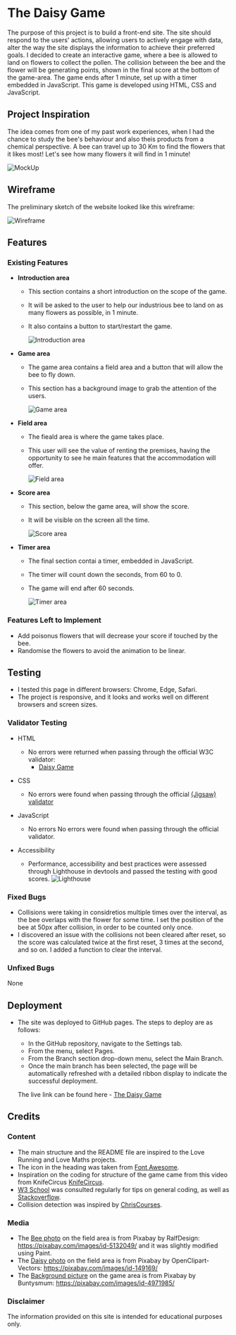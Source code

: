 # The Daisy Game

The purpose of this project is to build a front-end site. The site should respond to the users' actions, allowing users to actively engage with data, alter the way the site displays the information to achieve their preferred goals. 
I decided to create an interactive game, where a bee is allowed to land on flowers to collect the pollen. The collision between the bee and the flower will be generating points, shown in the final score at the bottom of the game-area. The game ends after 1 minute, set up with a timer embedded in JavaScript.
This game is developed using HTML, CSS and JavaScript.

## Project Inspiration
The idea comes from one of my past work experiences, when I had the chance to study the bee's behaviour and also theis products from a chemical perspective.
A bee can travel up to 30 Km to find the flowers that it likes most! Let's see how many flowers it will find in 1 minute!

![MockUp](./assets/images/READMEimgs/mockup.png)


## Wireframe
The preliminary sketch of the website looked like this wireframe:

![Wireframe](./assets/images/READMEimgs/wireframe.png)

## Features

### Existing Features

- __Introduction area__

  - This section contains a short introduction on the scope of the game. 
  - It will be asked to the user to help our industrious bee to land on as many flowers as possible, in 1 minute.
  - It also contains a button to start/restart the game.

    ![Introduction area](./assets/images/READMEimgs/intro.png)

- __Game area__

  - The game area contains a field area and a button that will allow the bee to fly down. 
  - This section has a background image to grab the attention of the users.

    ![Game area](./assets/images/READMEimgs/game.png)

- __Field area__

  - The fieald area is where the game takes place.
  - This user will see the value of renting the premises, having the opportunity to see he main features that the accommodation will offer. 

    ![Field area](./assets/images/READMEimgs/field.png)

- __Score area__

  - This section, below the game area, will show the score.
  - It will be visible on the screen all the time.

    ![Score area](./assets/images/READMEimgs/score.png)

- __Timer area__ 

  - The final section contai a timer, embedded in JavaScript.
  - The timer will count down the seconds, from 60 to 0.
  - The game will end after 60 seconds.

    ![Timer area](./assets/images/READMEimgs/timer.png)


### Features Left to Implement

- Add poisonus flowers that will decrease your score if touched by the bee.
- Randomise the flowers to avoid the animation to be linear.


## Testing 

- I tested this page in different browsers: Chrome, Edge, Safari.
- The project is responsive, and it looks and works well on different browsers and screen sizes.


### Validator Testing 

- HTML
  - No errors were returned when passing through the official W3C validator:
    - [Daisy Game](https://validator.w3.org/nu/?doc=https%3A%2F%2Fvalep314.github.io%2Fpp2-daisy%2F)

- CSS
  - No errors were found when passing through the official [(Jigsaw) validator](https://jigsaw.w3.org/css-validator/validator?uri=https%3A%2F%2Fvalep314.github.io%2Fpp2-daisy%2F&profile=css3svg&usermedium=all&warning=1&vextwarning=&lang=en)

- JavaScript
  - No errors No errors were found when passing through the official validator.

- Accessibility
  - Performance, accessibility and best practices were assessed through Lighthouse in devtools and passed the testing with good scores.
    ![Lighthouse](./assets/images/READMEimgs/lighthouse.png)


### Fixed Bugs
- Collisions were taking in considretios multiple times over the interval, as the bee overlaps with the flower for some time. I set the position of the bee at 50px after collision, in order to be counted only once.
- I discovered an issue with the collisions not been cleared after reset, so the score was calculated twice at the first reset, 3 times at the second, and so on. I added a function to clear the interval. 


### Unfixed Bugs
None

## Deployment

- The site was deployed to GitHub pages. The steps to deploy are as follows: 
  - In the GitHub repository, navigate to the Settings tab.
  - From the menu, select Pages.
  - From the Branch section drop-down menu, select the Main Branch.
  - Once the main branch has been selected, the page will be automatically refreshed with a detailed ribbon display to indicate the successful deployment. 

  The live link can be found here - [The Daisy Game](https://valep314.github.io/pp2-daisy/)


## Credits  

### Content 

- The main structure and the README file are inspired to the Love Running and Love Maths projects.
- The icon in the heading was taken from [Font Awesome](https://fontawesome.com/).
- Inspiration on the coding for structure of the game came from this video from KnifeCircus [KnifeCircus](https://www.youtube.com/watch?v=bG2BmmYr9NQ).
- [W3 School](https://www.w3schools.com/) was consulted regularly for tips on general coding, as well as [Stackoverflow](https://stackoverflow.com/).
- Collision detection was inspired by [ChrisCourses](https://www.youtube.com/watch?v=_MyPLZSGS3s).


### Media

- The [Bee photo](./assets/images/bee.png) on the field area is from Pixabay by RalfDesign: https://pixabay.com/images/id-5132049/ and it was slightly modified using Paint.
- The [Daisy photo](./assets/images/daisy.png) on the field area is from Pixabay by OpenClipart-Vectors: https://pixabay.com/images/id-149169/
- The [Background picture](./assets/images/sfondo_api.jpg) on the game area is from Pixabay by Buntysmum: https://pixabay.com/images/id-4971985/

### Disclaimer

The information provided on this site is intended for educational purposes only.
